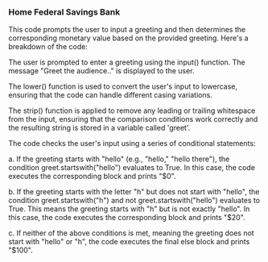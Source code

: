 ### Home Federal Savings Bank

This code prompts the user to input a greeting and then determines the corresponding monetary value based on the provided greeting. Here's a breakdown of the code:

The user is prompted to enter a greeting using the input() function. The message "Greet the audience.." is displayed to the user.

The lower() function is used to convert the user's input to lowercase, ensuring that the code can handle different casing variations.

The strip() function is applied to remove any leading or trailing whitespace from the input, ensuring that the comparison conditions work correctly and the resulting string is stored in a variable called 'greet'.

The code checks the user's input using a series of conditional statements:

a. If the greeting starts with "hello" (e.g., "hello," "hello there"), the condition greet.startswith("hello") evaluates to True. In this case, the code executes the corresponding block and prints "$0".

b. If the greeting starts with the letter "h" but does not start with "hello", the condition greet.startswith("h") and not greet.startswith("hello") evaluates to True. This means the greeting starts with "h" but is not exactly "hello". In this case, the code executes the corresponding block and prints "$20".

c. If neither of the above conditions is met, meaning the greeting does not start with "hello" or "h", the code executes the final else block and prints "$100".


